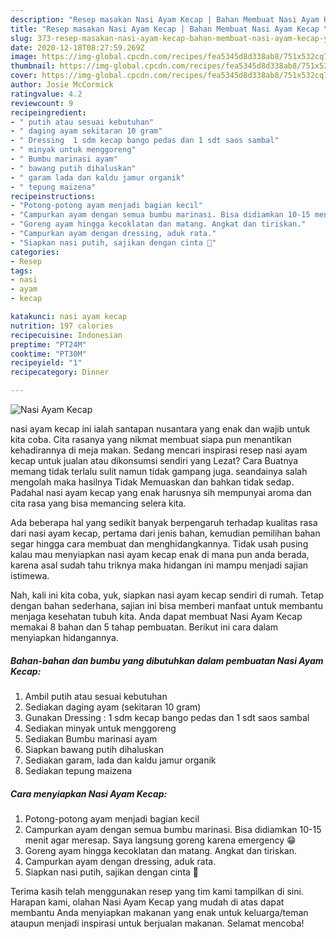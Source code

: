 ```yaml
---
description: "Resep masakan Nasi Ayam Kecap | Bahan Membuat Nasi Ayam Kecap Yang Lezat"
title: "Resep masakan Nasi Ayam Kecap | Bahan Membuat Nasi Ayam Kecap Yang Lezat"
slug: 373-resep-masakan-nasi-ayam-kecap-bahan-membuat-nasi-ayam-kecap-yang-lezat
date: 2020-12-18T08:27:59.269Z
image: https://img-global.cpcdn.com/recipes/fea5345d8d338ab8/751x532cq70/nasi-ayam-kecap-foto-resep-utama.jpg
thumbnail: https://img-global.cpcdn.com/recipes/fea5345d8d338ab8/751x532cq70/nasi-ayam-kecap-foto-resep-utama.jpg
cover: https://img-global.cpcdn.com/recipes/fea5345d8d338ab8/751x532cq70/nasi-ayam-kecap-foto-resep-utama.jpg
author: Josie McCormick
ratingvalue: 4.2
reviewcount: 9
recipeingredient:
- " putih atau sesuai kebutuhan"
- " daging ayam sekitaran 10 gram"
- " Dressing  1 sdm kecap bango pedas dan 1 sdt saos sambal"
- " minyak untuk menggoreng"
- " Bumbu marinasi ayam"
- " bawang putih dihaluskan"
- " garam lada dan kaldu jamur organik"
- " tepung maizena"
recipeinstructions:
- "Potong-potong ayam menjadi bagian kecil"
- "Campurkan ayam dengan semua bumbu marinasi. Bisa didiamkan 10-15 menit agar meresap. Saya langsung goreng karena emergency 😁"
- "Goreng ayam hingga kecoklatan dan matang. Angkat dan tiriskan."
- "Campurkan ayam dengan dressing, aduk rata."
- "Siapkan nasi putih, sajikan dengan cinta 🥰"
categories:
- Resep
tags:
- nasi
- ayam
- kecap

katakunci: nasi ayam kecap 
nutrition: 197 calories
recipecuisine: Indonesian
preptime: "PT24M"
cooktime: "PT30M"
recipeyield: "1"
recipecategory: Dinner

---
```



![Nasi Ayam Kecap](https://img-global.cpcdn.com/recipes/fea5345d8d338ab8/751x532cq70/nasi-ayam-kecap-foto-resep-utama.jpg)


nasi ayam kecap ini ialah santapan nusantara yang enak dan wajib untuk kita coba. Cita rasanya yang nikmat membuat siapa pun menantikan kehadirannya di meja makan.
Sedang mencari inspirasi resep nasi ayam kecap untuk jualan atau dikonsumsi sendiri yang Lezat? Cara Buatnya memang tidak terlalu sulit namun tidak gampang juga. seandainya salah mengolah maka hasilnya Tidak Memuaskan dan bahkan tidak sedap. Padahal nasi ayam kecap yang enak harusnya sih mempunyai aroma dan cita rasa yang bisa memancing selera kita.



Ada beberapa hal yang sedikit banyak berpengaruh terhadap kualitas rasa dari nasi ayam kecap, pertama dari jenis bahan, kemudian pemilihan bahan segar hingga cara membuat dan menghidangkannya. Tidak usah pusing kalau mau menyiapkan nasi ayam kecap enak di mana pun anda berada, karena asal sudah tahu triknya maka hidangan ini mampu menjadi sajian istimewa.


Nah, kali ini kita coba, yuk, siapkan nasi ayam kecap sendiri di rumah. Tetap dengan bahan sederhana, sajian ini bisa memberi manfaat untuk membantu menjaga kesehatan tubuh kita. Anda dapat membuat Nasi Ayam Kecap memakai 8 bahan dan 5 tahap pembuatan. Berikut ini cara dalam menyiapkan hidangannya.

<!--inarticleads1-->

##### Bahan-bahan dan bumbu yang dibutuhkan dalam pembuatan Nasi Ayam Kecap:

1. Ambil  putih atau sesuai kebutuhan
1. Sediakan  daging ayam (sekitaran 10 gram)
1. Gunakan  Dressing : 1 sdm kecap bango pedas dan 1 sdt saos sambal
1. Sediakan  minyak untuk menggoreng
1. Sediakan  Bumbu marinasi ayam
1. Siapkan  bawang putih dihaluskan
1. Sediakan  garam, lada dan kaldu jamur organik
1. Sediakan  tepung maizena




<!--inarticleads2-->

##### Cara menyiapkan Nasi Ayam Kecap:

1. Potong-potong ayam menjadi bagian kecil
1. Campurkan ayam dengan semua bumbu marinasi. Bisa didiamkan 10-15 menit agar meresap. Saya langsung goreng karena emergency 😁
1. Goreng ayam hingga kecoklatan dan matang. Angkat dan tiriskan.
1. Campurkan ayam dengan dressing, aduk rata.
1. Siapkan nasi putih, sajikan dengan cinta 🥰




Terima kasih telah menggunakan resep yang tim kami tampilkan di sini. Harapan kami, olahan Nasi Ayam Kecap yang mudah di atas dapat membantu Anda menyiapkan makanan yang enak untuk keluarga/teman ataupun menjadi inspirasi untuk berjualan makanan. Selamat mencoba!
